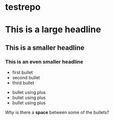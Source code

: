 testrepo
========
# This is a large headline
## This is a smaller headline
### This is an even smaller headline

* first bullet
* second bullet
* third bullet

+ bullet using plus
+ bullet using plus
+ bullet using plus

*Why* is there a **space** between some of the bullets?
